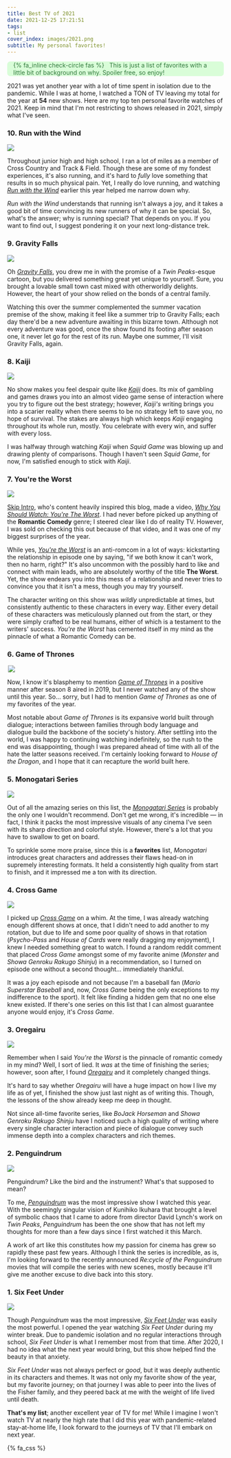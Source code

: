 ```yaml
---
title: Best TV of 2021
date: 2021-12-25 17:21:51
tags:
- list
cover_index: images/2021.png
subtitle: My personal favorites!
---
```


<div style='background-color:#D9FDD8; color:#337A3E; border-radius: .5em;'>
<span><p style='margin-left:1em; padding-right: 1em'>
    {% fa_inline check-circle fas %} &nbsp; This is just a list of favorites with a little bit of background on why. Spoiler free, so enjoy!</p></span>
</div>


2021 was yet another year with a lot of time spent in isolation due to the pandemic. While I was at home, I watched a TON of TV leaving my total for the year at **54** new shows. Here are my top ten personal favorite watches of 2021. Keep in mind that I'm not restricting to shows released in 2021, simply what I've seen.

### 10. Run with the Wind

<div style="max-width:750px; margin: auto;">
    <img src="run_with_the_wind.png" style="max-width: 100%; height: auto; width: auto\9;">
</div>


Throughout junior high and high school, I ran a lot of miles as a member of Cross Country and Track & Field. Though these are some of my fondest experiences, it's also running, and it's hard to *fully* love something that results in so much physical pain. Yet, I really do love running, and watching [*Run with the Wind*](https://myanimelist.net/anime/37965/Kaze_ga_Tsuyoku_Fuiteiru) earlier this year helped me narrow down why.

*Run with the Wind* understands that running isn't always a joy, and it takes a good bit of time convincing its new runners of why it can be special. So, what's the answer; why is running special? That depends on you. If you want to find out, I suggest pondering it on your next long-distance trek.

### 9. Gravity Falls

<div style="max-width:700px; margin: auto;">
    <img src="gravity_falls.jpg" style="max-width: 100%; height: auto; width: auto\9;">
</div>


Oh [*Gravity Falls*](https://www.imdb.com/title/tt1865718/), you drew me in with the promise of a *Twin Peaks*-esque cartoon, but you delivered something great yet unique to yourself. Sure, you brought a lovable small town cast mixed with otherworldly delights. However, the heart of your show relied on the bonds of a central family.

Watching this over the summer complemented the summer vacation premise of the show, making it feel like a summer trip to Gravity Falls; each day there'd be a new adventure awaiting in this bizarre town. Although not every adventure was good, once the show found its footing after season one, it never let go for the rest of its run. Maybe one summer, I'll visit Gravity Falls, again.

### 8. Kaiji

<div style="max-width:600px; margin: auto;">
    <img src="kaiji.jpg" style="max-width: 100%; height: auto; width: auto\9;">
</div>



No show makes you feel despair quite like [*Kaiji*](https://myanimelist.net/anime/3002/Gyakkyou_Burai_Kaiji__Ultimate_Survivor?q=kaiji&cat=anime) does. Its mix of gambling and games draws you into an almost video game sense of interaction where you try to figure out the best strategy; however, *Kaiji's* writing brings you into a scarier reality when there seems to be no strategy left to save you, no hope of survival. The stakes are always high which keeps *Kaiji* engaging throughout its whole run, mostly. You celebrate with every win, and suffer with every loss.

I was halfway through watching *Kaiji* when *Squid Game* was blowing up and drawing plenty of comparisons. Though I haven't seen *Squid Game*, for now, I'm satisfied enough to stick with *Kaiji*.

### 7. You're the Worst

<div style="max-width:750px; margin: auto;">
    <img src="youre_the_worst.jpg" style="max-width: 100%; height: auto; width: auto\9;">
</div>


[Skip Intro](https://www.youtube.com/c/IdeasAtPlay), who's content heavily inspired this blog, made a video, [*Why You Should Watch: You're The Worst*](https://www.youtube.com/watch?v=xzKq8GbM0Ts&ab_channel=SkipIntro). I had never before picked up anything of the **Romantic Comedy** genre; I steered clear like I do of reality TV. However, I was sold on checking this out because of that video, and it was one of my biggest surprises of the year.

While yes, [*You're the Worst*](https://www.imdb.com/title/tt3228420/) is an anti-romcom in a lot of ways: kickstarting the relationship in episode one by saying, "if we both know it can't work, then no harm, right?" It's also uncommon with the possibly hard to like and connect with main leads, who are absolutely worthy of the title **The Worst**. Yet, the show endears you into this mess of a relationship and never tries to convince you that it isn't a mess, though you may try yourself.

The character writing on this show was *wildly* unpredictable at times, but consistently authentic to these characters in every way. Either every detail of these characters was meticulously planned out from the start, or they were simply crafted to be real humans, either of which is a testament to the writers' success. *You're the Worst* has cemented itself in my mind as the pinnacle of what a Romantic Comedy can be.

### 6. Game of Thrones

<div style="max-width:500px; margin: auto;">
    <img src="game_of_thrones.png" style="max-width: 100%; height: auto; width: auto\9;">
</div>



Now, I know it's blasphemy to mention [*Game of Thrones*](https://www.imdb.com/title/tt0944947/) in a positive manner after season 8 aired in 2019, but I never watched any of the show until this year. So... sorry, but I had to mention *Game of Thrones* as one of my favorites of the year.

Most notable about *Game of Thrones* is its expansive world built through dialogue; interactions between families through body language and dialogue build the backbone of the society's history. After settling into the world, I was happy to continuing watching indefinitely, so the rush to the end was disappointing, though I was prepared ahead of time with all of the hate the latter seasons received. I'm certainly looking forward to *House of the Dragon*, and I hope that it can recapture the world built here.

### 5. Monogatari Series

<div style="max-width:750px; margin: auto;">
    <img src="monogatari.png" style="max-width: 100%; height: auto; width: auto\9;">
</div>


Out of all the amazing series on this list, the [*Monogatari Series*](https://myanimelist.net/anime/5081/Bakemonogatari?q=bakemonogatari&cat=anime) is probably the only one I wouldn't recommend. Don't get me wrong, it's incredible — in fact, I think it packs the most impressive visuals of any cinema I've seen with its sharp direction and colorful style. However, there's a lot that you have to swallow to get on board.

To sprinkle some more praise, since this is a **favorites** list, *Monogatari* introduces great characters and addresses their flaws head-on in supremely interesting formats. It held a consistently high quality from start to finish, and it impressed me a ton with its direction.

### 4. Cross Game

<div style="max-width:750px; margin: auto;">
    <img src="cross_game.jpg" style="max-width: 100%; height: auto; width: auto\9;">
</div>


I picked up [*Cross Game*](https://myanimelist.net/anime/5941/Cross_Game?q=cross%20game&cat=anime) on a whim. At the time, I was already watching enough different shows at once, that I didn't need to add another to my rotation, but due to life and some poor quality of shows in that rotation (*Psycho-Pass* and *House of Cards* were really dragging my enjoyment), I knew I needed something great to watch. I found a random reddit comment that placed *Cross Game* amongst some of my favorite anime (*Monster* and *Showa Genroku Rakugo Shinju*) in a recommendation, so I turned on episode one without a second thought... immediately thankful.

It was a joy each episode and not because I'm a baseball fan (*Mario Superstar Baseball* and, now, *Cross Game* being the only exceptions to my indifference to the sport). It felt like finding a hidden gem that no one else knew existed. If there's one series on this list that I can almost guarantee anyone would enjoy, it's *Cross Game*.

### 3. Oregairu

<div style="max-width:600px; margin: auto;">
    <img src="oregairu.jpg" style="max-width: 100%; height: auto; width: auto\9;">
</div>




Remember when I said *You're the Worst* is the pinnacle of romantic comedy in my mind? Well, I sort of lied. It *was* at the time of finishing the series; however, soon after, I found [*Oregairu*](https://myanimelist.net/anime/14813/Yahari_Ore_no_Seishun_Love_Comedy_wa_Machigatteiru?q=oregairu&cat=anime) and it completely changed things.

It's hard to say whether *Oregairu* will have a huge impact on how I live my life as of yet, I finished the show just last night as of writing this. Though, the lessons of the show already keep me deep in thought.

Not since all-time favorite series, like *BoJack Horseman* and *Showa Genroku Rakugo Shinju* have I noticed such a high quality of writing where every single character interaction and piece of dialogue convey such immense depth into a complex characters and rich themes.

### 2. Penguindrum

<div style="max-width:750px; margin: auto;">
    <img src="penguindrum.jpg" style="max-width: 100%; height: auto; width: auto\9;">
</div>


Penguindrum? Like the bird and the instrument? What's that supposed to mean?

To me, [*Penguindrum*](https://myanimelist.net/anime/10721/Mawaru_Penguindrum?q=penguindr&cat=anime) was the most impressive show I watched this year. With the seemingly singular vision of Kunihiko Ikuhara that brought a level of symbolic chaos that I came to adore from director David Lynch's work on *Twin Peaks*, *Penguindrum* has been the one show that has not left my thoughts for more than a few days since I first watched it this March.

A work of art like this constitutes how my passion for cinema has grew so rapidly these past few years. Although I think the series is incredible, as is, I'm looking forward to the recently announced *Re:cycle of the Penguindrum* movies that will compile the series with new scenes, mostly because it'll give me another excuse to dive back into this story.

### 1. Six Feet Under

<div style="max-width:750px; margin: auto;">
    <img src="six_feet_under.jpg" style="max-width: 100%; height: auto; width: auto\9;">
</div>


Though *Penguindrum* was the most impressive, [*Six Feet Under*](https://www.imdb.com/title/tt0248654/) was easily the most powerful. I opened the year watching *Six Feet Under* during my winter break. Due to pandemic isolation and no regular interactions through school, *Six Feet Under* is what I remember most from that time. After 2020, I had no idea what the next year would bring, but this show helped find the beauty in that anxiety.

*Six Feet Under* was not always perfect or *good*, but it was deeply authentic in its characters and themes. It was not only my favorite show of the year, but my favorite journey; on that journey I was able to peer into the lives of the Fisher family, and they peered back at me with the weight of life lived until death.



**That's my list**; another excellent year of TV for me! While I imagine I won't watch TV at nearly the high rate that I did this year with pandemic-related stay-at-home life, I look forward to the journeys of TV that I'll embark on next year.

{% fa_css %}
